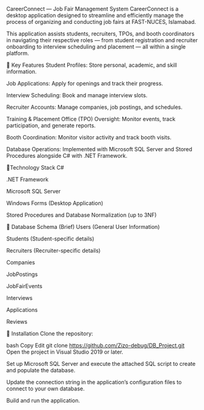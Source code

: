 CareerConnect — Job Fair Management System
CareerConnect is a desktop application designed to streamline and efficiently manage the process of organizing and conducting job fairs at FAST-NUCES, Islamabad.

This application assists students, recruiters, TPOs, and booth coordinators in navigating their respective roles — from student registration and recruiter onboarding to interview scheduling and placement — all within a single platform.

🔹 Key Features
Student Profiles: Store personal, academic, and skill information.

Job Applications: Apply for openings and track their progress.

Interview Scheduling: Book and manage interview slots.

Recruiter Accounts: Manage companies, job postings, and schedules.

Training & Placement Office (TPO) Oversight: Monitor events, track participation, and generate reports.

Booth Coordination: Monitor visitor activity and track booth visits.

Database Operations: Implemented with Microsoft SQL Server and Stored Procedures alongside C# with .NET Framework.

🔹Technology Stack
C#

.NET Framework

Microsoft SQL Server

Windows Forms (Desktop Application)

Stored Procedures and Database Normalization (up to 3NF)

🔹 Database Schema (Brief)
Users (General User Information)

Students (Student-specific details)

Recruiters (Recruiter-specific details)

Companies

JobPostings

JobFairEvents

Interviews

Applications

Reviews

🔹 Installation
Clone the repository:

bash
Copy
Edit
git clone https://github.com/Zizo-debug/DB_Project.git
Open the project in Visual Studio 2019 or later.

Set up Microsoft SQL Server and execute the attached SQL script to create and populate the database.

Update the connection string in the application’s configuration files to connect to your own database.

Build and run the application.
